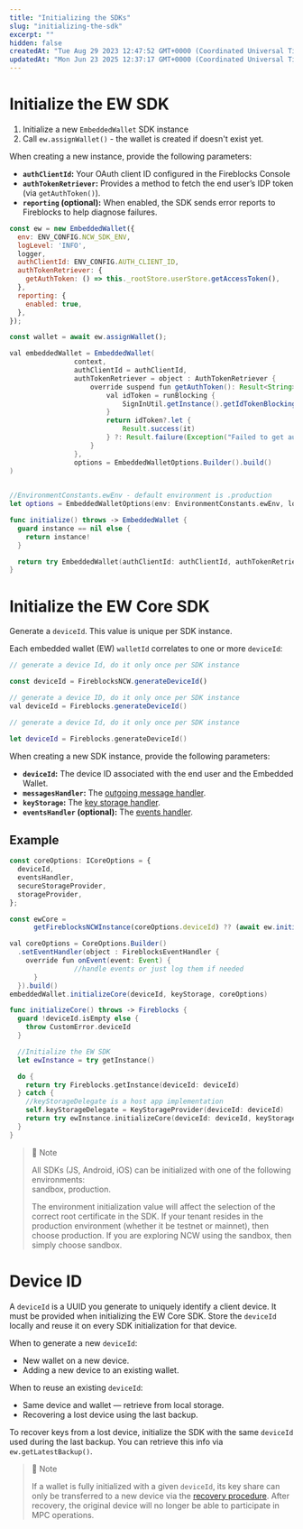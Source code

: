 ```yaml
---
title: "Initializing the SDKs"
slug: "initializing-the-sdk"
excerpt: ""
hidden: false
createdAt: "Tue Aug 29 2023 12:47:52 GMT+0000 (Coordinated Universal Time)"
updatedAt: "Mon Jun 23 2025 12:37:17 GMT+0000 (Coordinated Universal Time)"
---
```

# Initialize the EW SDK

1. Initialize a new `EmbeddedWallet` SDK instance
2. Call `ew.assignWallet()` - the wallet is created if doesn't exist yet.

When creating a new instance, provide the following parameters:

- **`authClientId`:** Your OAuth client ID configured in the Fireblocks Console
- **`authTokenRetriever`:** Provides a method to fetch the end user’s IDP token (via `getAuthToken()`).
- **`reporting` (optional):** When enabled, the SDK sends error reports to Fireblocks to help diagnose failures.

```javascript Web
const ew = new EmbeddedWallet({
  env: ENV_CONFIG.NCW_SDK_ENV,
  logLevel: 'INFO',
  logger,
  authClientId: ENV_CONFIG.AUTH_CLIENT_ID,
  authTokenRetriever: {
    getAuthToken: () => this._rootStore.userStore.getAccessToken(),
  },
  reporting: {
    enabled: true,
  },
});

const wallet = await ew.assignWallet();
```
```java Android
val embeddedWallet = EmbeddedWallet(
                context,
                authClientId = authClientId,
                authTokenRetriever = object : AuthTokenRetriever {
                    override suspend fun getAuthToken(): Result<String> {
                        val idToken = runBlocking {
                            SignInUtil.getInstance().getIdTokenBlocking(context)
                        }
                        return idToken?.let {
                            Result.success(it)
                        } ?: Result.failure(Exception("Failed to get auth token"))
                    }
                },
                options = EmbeddedWalletOptions.Builder().build()
)
  
```
```swift iOS
//EnvironmentConstants.ewEnv - default environment is .production
let options = EmbeddedWalletOptions(env: EnvironmentConstants.ewEnv, logLevel: .info, logToConsole: true, logNetwork: true, eventHandlerDelegate: nil, reporting: .init(enabled: true))

func initialize() throws -> EmbeddedWallet {
  guard instance == nil else {
    return instance!
  }

  return try EmbeddedWallet(authClientId: authClientId, authTokenRetriever: self, options: options)
}

```

# Initialize the EW Core SDK

Generate a `deviceId`. This value is unique per SDK instance.

Each embedded wallet (EW) `walletId` correlates to one or more `deviceId`:

```javascript Web
// generate a device Id, do it only once per SDK instance

const deviceId = FireblocksNCW.generateDeviceId()
```
```java Android
// generate a device ID, do it only once per SDK instance
val deviceId = Fireblocks.generateDeviceId()
```
```swift iOS
// generate a device Id, do it only once per SDK instance

let deviceId = Fireblocks.generateDeviceId()
```

When creating a new SDK instance, provide the following parameters:

- **`deviceId`:** The device ID associated with the end user and the Embedded Wallet.
- **`messagesHandler`:** The [outgoing message handler](https://ncw-developers.fireblocks.com/docs/outgoingincoming-message-handling).
- **`keyStorage`:** The [key storage handler](https://ncw-developers.fireblocks.com/docs/key-handler).
- **`eventsHandler` (optional):** The [events handler](https://ncw-developers.fireblocks.com/docs/event-handler).

## Example

```javascript Web
const coreOptions: ICoreOptions = {
  deviceId,
  eventsHandler,
  secureStorageProvider,
  storageProvider,
};

const ewCore =
      getFireblocksNCWInstance(coreOptions.deviceId) ?? (await ew.initializeCore(coreOptions));

```
```java Android
val coreOptions = CoreOptions.Builder()
  .setEventHandler(object : FireblocksEventHandler {
    override fun onEvent(event: Event) {
				//handle events or just log them if needed
      }
  }).build()
embeddedWallet.initializeCore(deviceId, keyStorage, coreOptions)
```
```swift iOS
func initializeCore() throws -> Fireblocks {
  guard !deviceId.isEmpty else {
    throw CustomError.deviceId
  }

  //Initialize the EW SDK 
  let ewInstance = try getInstance()

  do {
    return try Fireblocks.getInstance(deviceId: deviceId)
  } catch {
    //keyStorageDelegate is a host app implementation
    self.keyStorageDelegate = KeyStorageProvider(deviceId: deviceId)
    return try ewInstance.initializeCore(deviceId: deviceId, keyStorage: keyStorageDelegate!)
  }
}

```

> 📘 Note
> 
> All SDKs (JS, Android, iOS) can be initialized with one of the following environments:  
> sandbox, production.
> 
> The environment initialization value will affect the selection of the correct root certificate in the SDK. If your tenant resides in the production environment (whether it be testnet or mainnet), then choose production. If you are exploring NCW using the sandbox, then simply choose sandbox.

# Device ID

A `deviceId` is a UUID you generate to uniquely identify a client device. It must be provided when initializing the EW Core SDK. Store the `deviceId` locally and reuse it on every SDK initialization for that device.

When to generate a new `deviceId`:

- New wallet on a new device.
- Adding a new device to an existing wallet.

When to reuse an existing `deviceId`:

- Same device and wallet — retrieve from local storage.
- Recovering a lost device using the last backup.

To recover keys from a lost device, initialize the SDK with the same `deviceId` used during the last backup. You can retrieve this info via `ew.getLatestBackup()`.

> 📘 Note
> 
> If a wallet is fully initialized with a given `deviceId`, its key share can only be transferred to a new device via the [recovery procedure](https://ncw-developers.fireblocks.com/v5.0/docs/backup-recovery-1#recovery-procedure). After recovery, the original device will no longer be able to participate in MPC operations.
